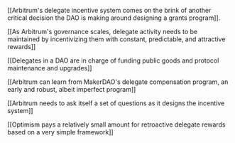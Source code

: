 [[Arbitrum's delegate incentive system comes on the brink of another critical decision the DAO is making around designing a grants program]].

[[As Arbitrum's governance scales, delegate activity needs to be maintained by incentivizing them with constant, predictable, and attractive rewards]]

[[Delegates in a DAO are in charge of funding public goods and protocol maintenance and upgrades]]

[[Arbitrum can learn from MakerDAO's delegate compensation program, an early and robust, albeit imperfect program]]

[[Arbitrum needs to ask itself a set of questions as it designs the incentive system]]

[[Optimism pays a relatively small amount for retroactive delegate rewards based on a very simple framework]]





